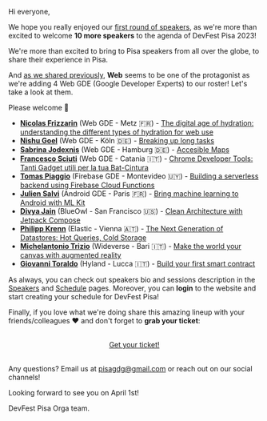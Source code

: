 Hi everyone,

We hope you really enjoyed our [first round of speakers](/blog/announcing-our-first-speakers), as we're more than excited to welcome **10 more speakers** to the agenda of DevFest Pisa 2023!

We're more than excited to bring to Pisa speakers from all over the globe, to share their experience in Pisa.

And [as we shared previously](/blog/closing-the-c4p), **Web** seems to be one of the protagonist as we're adding 4 Web GDE (Google Developer Experts) to our roster! Let's take a look at them.

Please welcome 👏

- [**Nicolas Frizzarin**](/speakers/nicolas_frizzarin) (Web GDE - Metz 🇫🇷) - [The digital age of hydration: understanding the different types of hydration for web use](/sessions/the_digital_age_of_hydration_understanding_the_different_types_of_hydration_for_web_use)
- [**Nishu Goel**](/speakers/nishu_goel) (Web GDE - Köln 🇩🇪) - [Breaking up long tasks](/sessions/breaking_up_long_tasks)
- [**Sabrina Jodexnis**](/speakers/sabrina_jodexnis) (Web GDE - Hamburg 🇩🇪) - [Accesible Maps](/sessions/accessible_maps)
- [**Francesco Sciuti**](/speakers/francesco_sciuti) (Web GDE - Catania 🇮🇹) - [Chrome Developer Tools: Tanti Gadget utili per la tua Bat-Cintura](/sessions/chrome_developer_tools_tanti_gadget_utili_per_la_tua_bat-cintura)
- [**Tomas Piaggio**](/speakers/tomas_piaggio) (Firebase GDE - Montevideo 🇺🇾) - [Building a serverless backend using Firebase Cloud Functions](/sessions/building_a_serverless_backend_using_firebase_cloud_functions)
- [**Julien Salvi**](/speakers/julien_salvi) (Android GDE - Paris 🇫🇷) - [Bring machine learning to Android with ML Kit](/sessions/bring_machine_learning_to_android_with_ml_kit)
- [**Divya Jain**](/speakers/divya_jain) (BlueOwl - San Francisco 🇺🇸) - [Clean Architecture with Jetpack Compose](/sessions/clean_architecture_with_jetpack_compose)
- [**Philipp Krenn**](/speakers/philipp_krenn) (Elastic - Vienna 🇦🇹) - [The Next Generation of Datastores: Hot Queries, Cold Storage](/sessions/the_next_generation_of_datastores_hot_queries_cold_storage)
- [**Michelantonio Trizio**](/speakers/michelantonio_trizio) (Wideverse - Bari 🇮🇹) - [Make the world your canvas with augmented reality](/sessions/make_the_world_your_canvas_with_augmented_reality)
- [**Giovanni Toraldo**](/speakers/giovanni_toraldo) (Hyland - Lucca 🇮🇹) - [Build your first smart contract](/sessions/build_your_first_smart_contract)

As always, you can check out speakers bio and sessions description in the [Speakers](/speakers) and [Schedule](/schedule) pages. Moreover, you can **login** to the website and start creating your schedule for DevFest Pisa!

Finally, if you love what we're doing share this amazing lineup with your friends/colleagues ❤️ and don't forget to **grab your ticket**:

<br/>
<div style="text-align: center;">
<a href="https://bit.ly/dfpi23-tickets" target="_blank" class="style-scope header-content">
  <paper-button primary animated role="button" tabindex="0">Get your ticket!</paper-button>
</a>
</div>
<br/>

Any questions? Email us at [pisagdg@gmail.com](mailto:pisagdg+devfest@gmail.com) or reach out on our social channels!

Looking forward to see you on April 1st!

DevFest Pisa Orga team.
